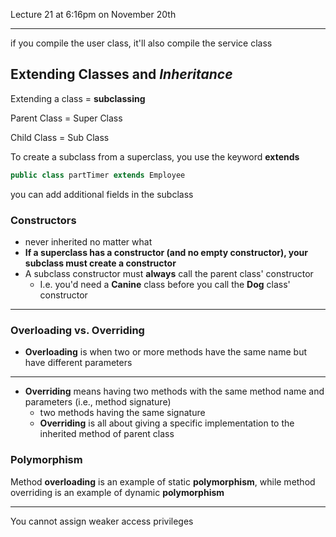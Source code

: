 Lecture 21 at 6:16pm on November 20th

---

if you compile the user class, it'll also compile the service class

## Extending Classes and *Inheritance*

Extending a class = **subclassing**

Parent Class = Super Class

Child Class = Sub Class

To create a subclass from a superclass, you use the keyword **extends**

```java
public class partTimer extends Employee
```

you can add additional fields in the subclass

### Constructors

- never inherited no matter what
- **If a superclass has a constructor (and no empty constructor), your subclass must create a constructor**
- A subclass constructor must **always** call the parent class' constructor
  - I.e. you'd need a **Canine** class before you call the **Dog** class' constructor

---

### Overloading vs. Overriding

- **Overloading** is when two or more methods have the same name but have different parameters

---

- **Overriding** means having two methods with the same method name and parameters (i.e., method signature)
  - two methods having the same signature
  -  **Overriding** is all about giving a specific implementation to the inherited method of parent class

### Polymorphism

Method **overloading** is an example of static **polymorphism**, while method overriding is an example of dynamic **polymorphism**

---

You cannot assign weaker access privileges